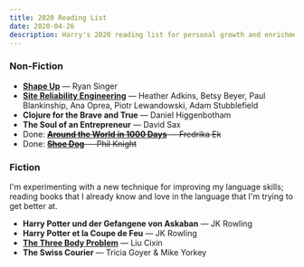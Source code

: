 ```yaml
---
title: 2020 Reading List
date: 2020-04-26
description: Harry's 2020 reading list for personal growth and enrichment
---
```


### Non-Fiction

* [**Shape Up**](https://basecamp.com/shapeup) — Ryan Singer
* [**Site Reliability Engineering**](https://books.google.ch/books/about/Site_Reliability_Engineering.html?id=81UrjwEACAAJ&redir_esc=y) — Heather Adkins, Betsy Beyer, Paul Blankinship, Ana Oprea, Piotr Lewandowski, Adam Stubblefield
* **Clojure for the Brave and True** — Daniel Higgenbotham
* **The Soul of an Entrepreneur** — David Sax
* Done: ~~[**Around the World in 1000 Days**](https://gawellforlag.com/product/around-the-world-in-1000-days) — Fredrika Ek~~
* Done: ~~[**Shoe Dog**](https://www.kobo.com/ch/en/ebook/shoe-dog-1) — Phil Knight~~

### Fiction

I'm experimenting with a new technique for improving my language skills; reading books that I already know and love in the language that I'm trying to get better at.

* **Harry Potter und der Gefangene von Askaban** — JK Rowling
* **Harry Potter et la Coupe de Feu** — JK Rowling
* [**The Three Body Problem**](https://www.kobo.com/us/en/ebook/the-three-body-problem-3) — Liu Cixin
* **The Swiss Courier** — Tricia Goyer &amp; Mike Yorkey